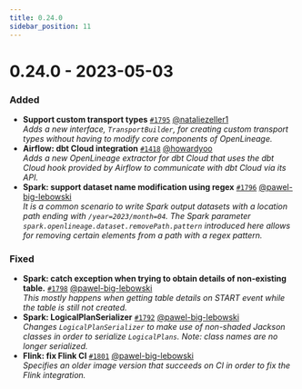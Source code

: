 ```yaml
---
title: 0.24.0
sidebar_position: 11
---
```


# 0.24.0 - 2023-05-03

### Added
* **Support custom transport types** [`#1795`](https://github.com/OpenLineage/OpenLineage/pull/1795) [@nataliezeller1](https://github.com/nataliezeller1)   
    *Adds a new interface, `TransportBuilder`, for creating custom transport types without having to modify core components of OpenLineage.*
* **Airflow: dbt Cloud integration** [`#1418`](https://github.com/OpenLineage/OpenLineage/pull/1418) [@howardyoo](https://github.com/howardyoo)   
    *Adds a new OpenLineage extractor for dbt Cloud that uses the dbt Cloud hook provided by Airflow to communicate with dbt Cloud via its API.*
* **Spark: support dataset name modification using regex** [`#1796`](https://github.com/OpenLineage/OpenLineage/pull/1796) [@pawel-big-lebowski](https://github.com/pawel-big-lebowski)  
    *It is a common scenario to write Spark output datasets with a location path ending with `/year=2023/month=04`. The Spark parameter `spark.openlineage.dataset.removePath.pattern` introduced here allows for removing certain elements from a path with a regex pattern.*

### Fixed
* **Spark: catch exception when trying to obtain details of non-existing table.** [`#1798`](https://github.com/OpenLineage/OpenLineage/pull/1798) [@pawel-big-lebowski](https://github.com/pawel-big-lebowski)  
    *This mostly happens when getting table details on START event while the table is still not created.*
* **Spark: LogicalPlanSerializer** [`#1792`](https://github.com/OpenLineage/OpenLineage/pull/1792) [@pawel-big-lebowski](https://github.com/pawel-big-lebowski)  
    *Changes `LogicalPlanSerializer` to make use of non-shaded Jackson classes in order to serialize `LogicalPlans`. Note: class names are no longer serialized.* 
* **Flink: fix Flink CI** [`#1801`](https://github.com/OpenLineage/OpenLineage/pull/1801) [@pawel-big-lebowski](https://github.com/pawel-big-lebowski)    
    *Specifies an older image version that succeeds on CI in order to fix the Flink integration.*